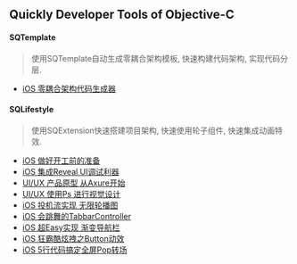 ## Quickly Developer Tools of Objective-C

#### SQTemplate 
> 使用SQTemplate自动生成零耦合架构模板, 快速构建代码架构, 实现代码分层.
- [iOS 零耦合架构代码生成器](http://www.jianshu.com/p/47d565bf200e)

#### SQLifestyle 
> 使用SQExtension快速搭建项目架构, 快速使用轮子组件, 快速集成动画特效.
- [iOS 做好开工前的准备](http://www.jianshu.com/p/a3e1b54c73d6)
- [iOS 集成Reveal UI调试利器](http://www.jianshu.com/p/861c9c916b2a)
- [UI/UX 产品原型 从Axure开始](http://www.jianshu.com/p/440bdc425c02)
- [UI/UX 使用Ps 进行视觉设计](http://www.jianshu.com/p/56eb4917f956)
- [iOS 投机流实现 无限轮播图](http://www.jianshu.com/p/e42db267d5f1)
- [iOS 会跳舞的TabbarController](http://www.jianshu.com/p/c1a0cd2a348f)
- [iOS 超Easy实现 渐变导航栏](http://www.jianshu.com/p/bba27212de69)
- [iOS 狂霸酷炫拽之Button动效](http://www.jianshu.com/p/6106f5a08ec3)
- [iOS 5行代码搞定全屏Pop转场](http://www.jianshu.com/p/992cb9f01eb3)

